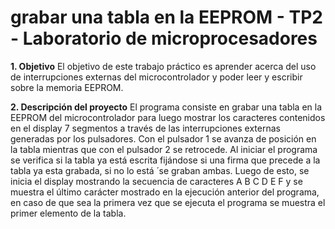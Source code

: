 # grabar una tabla en la EEPROM - TP2 - Laboratorio de microprocesadores

**1. Objetivo**
El objetivo de este trabajo práctico es aprender acerca del uso de
interrupciones externas del microcontrolador y poder leer y escribir sobre la
memoria EEPROM.

**2. Descripción del proyecto**
El programa consiste en grabar una tabla en la EEPROM del microcontrolador
para luego mostrar los caracteres contenidos en el display 7 segmentos a
través de las interrupciones externas generadas por los pulsadores. Con el
pulsador 1 se avanza de posición en la tabla mientras que con el pulsador 2 se
retrocede. Al iniciar el programa se verifica si la tabla ya está escrita fijándose
si una firma que precede a la tabla ya esta grabada, si no lo está ́ se graban
ambas. Luego de esto, se inicia el display mostrando la secuencia de
caracteres A B C D E F y se muestra el último carácter mostrado en la
ejecución anterior del programa, en caso de que sea la primera vez que se
ejecuta el programa se muestra el primer elemento de la tabla.
